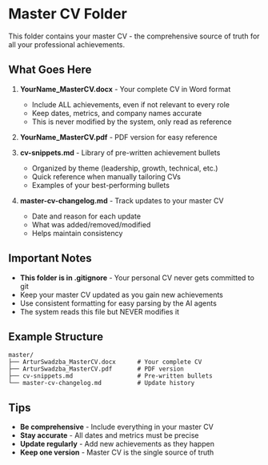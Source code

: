 # Master CV Folder

This folder contains your master CV - the comprehensive source of truth for all your professional achievements.

## What Goes Here

1. **YourName_MasterCV.docx** - Your complete CV in Word format
   - Include ALL achievements, even if not relevant to every role
   - Keep dates, metrics, and company names accurate
   - This is never modified by the system, only read as reference

2. **YourName_MasterCV.pdf** - PDF version for easy reference

3. **cv-snippets.md** - Library of pre-written achievement bullets
   - Organized by theme (leadership, growth, technical, etc.)
   - Quick reference when manually tailoring CVs
   - Examples of your best-performing bullets

4. **master-cv-changelog.md** - Track updates to your master CV
   - Date and reason for each update
   - What was added/removed/modified
   - Helps maintain consistency

## Important Notes

- **This folder is in .gitignore** - Your personal CV never gets committed to git
- Keep your master CV updated as you gain new achievements
- Use consistent formatting for easy parsing by the AI agents
- The system reads this file but NEVER modifies it

## Example Structure

```
master/
├── ArturSwadzba_MasterCV.docx      # Your complete CV
├── ArturSwadzba_MasterCV.pdf       # PDF version
├── cv-snippets.md                  # Pre-written bullets
└── master-cv-changelog.md          # Update history
```

## Tips

- **Be comprehensive** - Include everything in your master CV
- **Stay accurate** - All dates and metrics must be precise
- **Update regularly** - Add new achievements as they happen
- **Keep one version** - Master CV is the single source of truth
